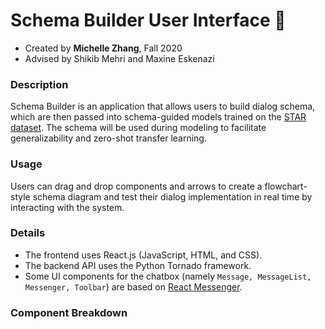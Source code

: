 # Schema Builder User Interface  :speech_balloon:
- Created by **Michelle Zhang**, Fall 2020
- Advised by Shikib Mehri and Maxine Eskenazi

### Description 

Schema Builder is an application that allows users to build dialog schema, 
which are then passed into schema-guided models trained on the [STAR dataset](https://arxiv.org/pdf/2010.11853.pdf). 
The schema will be used during modeling to facilitate generalizability and zero-shot transfer learning.
 
### Usage 

Users can drag and drop components and arrows to create a flowchart-style schema diagram and test their dialog implementation in real time by interacting with the system.

### Details

- The frontend uses React.js (JavaScript, HTML, and CSS).
- The backend API uses the Python Tornado framework.
- Some UI components for the chatbox (namely `Message, MessageList, Messenger, Toolbar`) are based on [React Messenger](https://github.com/sejr/react-messenger).

### Component Breakdown

